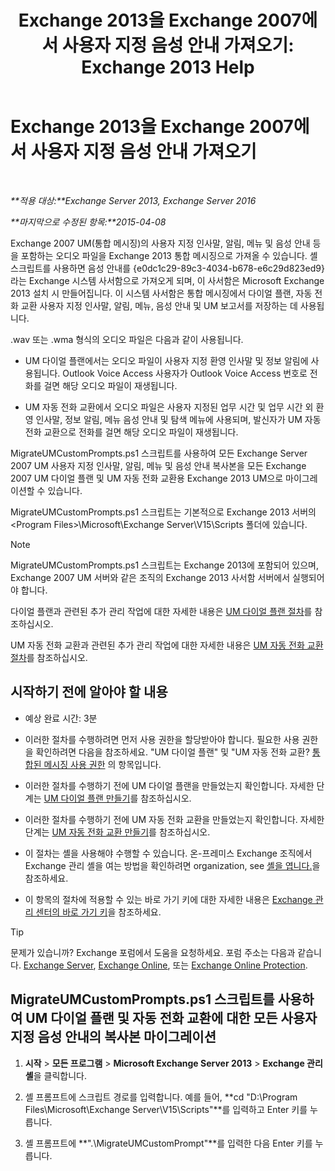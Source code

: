 ﻿---
title: 'Exchange 2013을 Exchange 2007에서 사용자 지정 음성 안내 가져오기: Exchange 2013 Help'
TOCTitle: Exchange 2013을 Exchange 2007에서 사용자 지정 음성 안내 가져오기
ms:assetid: 70c0b0bc-c0de-4e3c-8144-1fe59f86ebf4
ms:mtpsurl: https://technet.microsoft.com/ko-kr/library/Gg309147(v=EXCHG.150)
ms:contentKeyID: 54651819
ms.date: 05/22/2018
mtps_version: v=EXCHG.150
ms.translationtype: MT
---

# Exchange 2013을 Exchange 2007에서 사용자 지정 음성 안내 가져오기

 

_**적용 대상:**Exchange Server 2013, Exchange Server 2016_

_**마지막으로 수정된 항목:**2015-04-08_

Exchange 2007 UM(통합 메시징)의 사용자 지정 인사말, 알림, 메뉴 및 음성 안내 등을 포함하는 오디오 파일을 Exchange 2013 통합 메시징으로 가져올 수 있습니다. 셸 스크립트를 사용하면 음성 안내를 {e0dc1c29-89c3-4034-b678-e6c29d823ed9}라는 Exchange 시스템 사서함으로 가져오게 되며, 이 사서함은 Microsoft Exchange 2013 설치 시 만들어집니다. 이 시스템 사서함은 통합 메시징에서 다이얼 플랜, 자동 전화 교환 사용자 지정 인사말, 알림, 메뉴, 음성 안내 및 UM 보고서를 저장하는 데 사용됩니다.

.wav 또는 .wma 형식의 오디오 파일은 다음과 같이 사용됩니다.

  - UM 다이얼 플랜에서는 오디오 파일이 사용자 지정 환영 인사말 및 정보 알림에 사용됩니다. Outlook Voice Access 사용자가 Outlook Voice Access 번호로 전화를 걸면 해당 오디오 파일이 재생됩니다.

  - UM 자동 전화 교환에서 오디오 파일은 사용자 지정된 업무 시간 및 업무 시간 외 환영 인사말, 정보 알림, 메뉴 음성 안내 및 탐색 메뉴에 사용되며, 발신자가 UM 자동 전화 교환으로 전화를 걸면 해당 오디오 파일이 재생됩니다.

MigrateUMCustomPrompts.ps1 스크립트를 사용하여 모든 Exchange Server 2007 UM 사용자 지정 인사말, 알림, 메뉴 및 음성 안내 복사본을 모든 Exchange 2007 UM 다이얼 플랜 및 UM 자동 전화 교환용 Exchange 2013 UM으로 마이그레이션할 수 있습니다.

MigrateUMCustomPrompts.ps1 스크립트는 기본적으로 Exchange 2013 서버의 \<Program Files\>\\Microsoft\\Exchange Server\\V15\\Scripts 폴더에 있습니다.


> [!NOTE]
> MigrateUMCustomPrompts.ps1 스크립트는 Exchange 2013에 포함되어 있으며, Exchange 2007 UM 서버와 같은 조직의 Exchange 2013 사서함 서버에서 실행되어야 합니다.



다이얼 플랜과 관련된 추가 관리 작업에 대한 자세한 내용은 [UM 다이얼 플랜 절차](um-dial-plan-procedures-exchange-2013-help.md)를 참조하십시오.

UM 자동 전화 교환과 관련된 추가 관리 작업에 대한 자세한 내용은 [UM 자동 전화 교환 절차](um-auto-attendant-procedures-exchange-2013-help.md)를 참조하십시오.

## 시작하기 전에 알아야 할 내용

  - 예상 완료 시간: 3분

  - 이러한 절차를 수행하려면 먼저 사용 권한을 할당받아야 합니다. 필요한 사용 권한을 확인하려면 다음을 참조하세요. "UM 다이얼 플랜" 및 "UM 자동 전화 교환? [통합된 메시징 사용 권한](unified-messaging-permissions-exchange-2013-help.md) 의 항목입니다.

  - 이러한 절차를 수행하기 전에 UM 다이얼 플랜을 만들었는지 확인합니다. 자세한 단계는 [UM 다이얼 플랜 만들기](create-a-um-dial-plan-exchange-2013-help.md)를 참조하십시오.

  - 이러한 절차를 수행하기 전에 UM 자동 전화 교환을 만들었는지 확인합니다. 자세한 단계는 [UM 자동 전화 교환 만들기](create-a-um-auto-attendant-exchange-2013-help.md)를 참조하십시오.

  - 이 절차는 셸을 사용해야 수행할 수 있습니다. 온-프레미스 Exchange 조직에서 Exchange 관리 셸을 여는 방법을 확인하려면 organization, see [셸을 엽니다.](https://technet.microsoft.com/ko-kr/library/dd638134\(v=exchg.150\))을 참조하세요.

  - 이 항목의 절차에 적용할 수 있는 바로 가기 키에 대한 자세한 내용은 [Exchange 관리 센터의 바로 가기 키](keyboard-shortcuts-in-the-exchange-admin-center-exchange-online-protection-help.md)을 참조하세요.


> [!TIP]
> 문제가 있습니까? Exchange 포럼에서 도움을 요청하세요. 포럼 주소는 다음과 같습니다. <A href="https://go.microsoft.com/fwlink/p/?linkid=60612">Exchange Server</A>, <A href="https://go.microsoft.com/fwlink/p/?linkid=267542">Exchange Online</A>, 또는 <A href="https://go.microsoft.com/fwlink/p/?linkid=285351">Exchange Online Protection</A>.



## MigrateUMCustomPrompts.ps1 스크립트를 사용하여 UM 다이얼 플랜 및 자동 전화 교환에 대한 모든 사용자 지정 음성 안내의 복사본 마이그레이션

1.  **시작** \> **모든 프로그램** \> **Microsoft Exchange Server 2013** \> **Exchange 관리 셸**을 클릭합니다.

2.  셸 프롬프트에 스크립트 경로를 입력합니다. 예를 들어, **cd "D:\\Program Files\\Microsoft\\Exchange Server\\V15\\Scripts"**를 입력하고 Enter 키를 누릅니다.

3.  셸 프롬프트에 **".\\MigrateUMCustomPrompt"**를 입력한 다음 Enter 키를 누릅니다.

